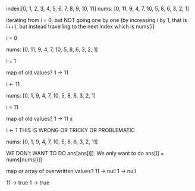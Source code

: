 index:[0,  1, 2, 3, 4,  5, 6, 7, 8, 9, 10, 11]
nums: [0, 11, 9, 4, 7, 10, 5, 8, 6, 3,  2,  1]

iterating from i = 0, but NOT going one by one
(by increasing i by 1, that is i++), but instead
travelling to the next index which is nums[i]

i = 0

nums: [0, 11, 9, 4, 7, 10, 5, 8, 6, 3,  2,  1]

i = 1

map of old values?
1 -> 11

i <- 11

nums: [0, 1, 9, 4, 7, 10, 5, 8, 6, 3,  2,  1]

i = 11

map of old values?
1 -> 11 x

i <- 1 THIS IS WRONG OR TRICKY OR PROBLEMATIC

nums: [0, 1, 9, 4, 7, 10, 5, 8, 6, 3,  2,  11]

WE DON't WANT TO DO ans[ans[i]]. We only want to do ans[i] = nums[nums[i]]

map or array of overwritten values?
11 -> null
1 -> null

11 -> true
1 -> true
